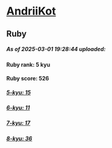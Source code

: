 # [AndriiKot](https://www.codewars.com/users/AndriiKot) 
## Ruby

##### As of 2025-03-01 19:28:44 uploaded:

#### Ruby rank: 5 kyu

#### Ruby score: 526

##### [5-kyu: 15](https://github.com/AndriiKot/Ruby__CodeWars/tree/main/kyu-5)

##### [6-kyu: 11](https://github.com/AndriiKot/Ruby__CodeWars/tree/main/kyu-6)

##### [7-kyu: 17](https://github.com/AndriiKot/Ruby__CodeWars/tree/main/kyu-7)

##### [8-kyu: 36](https://github.com/AndriiKot/Ruby__CodeWars/tree/main/kyu-8)

